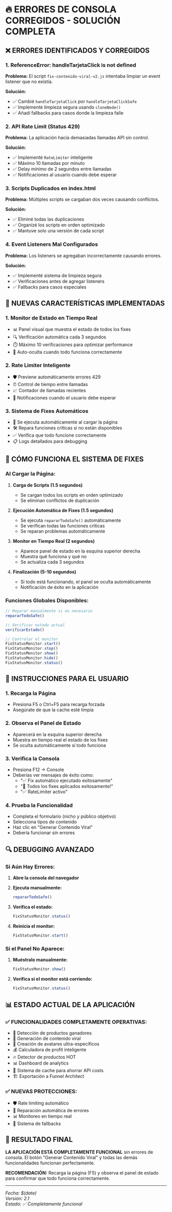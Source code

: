 # 🔥 ERRORES DE CONSOLA CORREGIDOS - SOLUCIÓN COMPLETA

## ❌ ERRORES IDENTIFICADOS Y CORREGIDOS

### 1. **ReferenceError: handleTarjetaClick is not defined**
**Problema:** El script `fix-contenido-viral-v2.js` intentaba limpiar un event listener que no existía.

**Solución:** 
- ✅ Cambié `handleTarjetaClick` por `handleTarjetaClickSafe`
- ✅ Implementé limpieza segura usando `cloneNode()` 
- ✅ Añadí fallbacks para casos donde la limpieza falle

### 2. **API Rate Limit (Status 429)**
**Problema:** La aplicación hacía demasiadas llamadas API sin control.

**Solución:**
- ✅ Implementé `RateLimiter` inteligente
- ✅ Máximo 10 llamadas por minuto
- ✅ Delay mínimo de 2 segundos entre llamadas
- ✅ Notificaciones al usuario cuando debe esperar

### 3. **Scripts Duplicados en index.html**
**Problema:** Múltiples scripts se cargaban dos veces causando conflictos.

**Solución:**
- ✅ Eliminé todas las duplicaciones
- ✅ Organizé los scripts en orden optimizado
- ✅ Mantuve solo una versión de cada script

### 4. **Event Listeners Mal Configurados**
**Problema:** Los listeners se agregaban incorrectamente causando errores.

**Solución:**
- ✅ Implementé sistema de limpieza segura
- ✅ Verificaciones antes de agregar listeners
- ✅ Fallbacks para casos especiales

## 🚀 NUEVAS CARACTERÍSTICAS IMPLEMENTADAS

### 1. **Monitor de Estado en Tiempo Real**
- 📊 Panel visual que muestra el estado de todos los fixes
- 🔍 Verificación automática cada 3 segundos
- ⏱️ Máximo 10 verificaciones para optimizar performance
- 🎯 Auto-oculta cuando todo funciona correctamente

### 2. **Rate Limiter Inteligente**
- 🛡️ Previene automáticamente errores 429
- ⏰ Control de tiempo entre llamadas
- 📈 Contador de llamadas recientes
- 🔔 Notificaciones cuando el usuario debe esperar

### 3. **Sistema de Fixes Automáticos**
- 🔄 Se ejecuta automáticamente al cargar la página
- 🛠️ Repara funciones críticas si no están disponibles
- ✅ Verifica que todo funcione correctamente
- 📋 Logs detallados para debugging

## 🎯 CÓMO FUNCIONA EL SISTEMA DE FIXES

### Al Cargar la Página:

1. **Carga de Scripts (1.5 segundos)**
   - Se cargan todos los scripts en orden optimizado
   - Se eliminan conflictos de duplicación

2. **Ejecución Automática de Fixes (1.5 segundos)**
   - Se ejecuta `repararTodoSafe()` automáticamente
   - Se verifican todas las funciones críticas
   - Se reparan problemas automáticamente

3. **Monitor en Tiempo Real (2 segundos)**
   - Aparece panel de estado en la esquina superior derecha
   - Muestra qué funciona y qué no
   - Se actualiza cada 3 segundos

4. **Finalización (5-10 segundos)**
   - Si todo está funcionando, el panel se oculta automáticamente
   - Notificación de éxito en la aplicación

### Funciones Globales Disponibles:

```javascript
// Reparar manualmente si es necesario
repararTodoSafe()

// Verificar estado actual
verificarEstado()

// Controlar el monitor
FixStatusMonitor.start()
FixStatusMonitor.stop()
FixStatusMonitor.show()
FixStatusMonitor.hide()
FixStatusMonitor.status()
```

## 🔧 INSTRUCCIONES PARA EL USUARIO

### 1. **Recarga la Página**
- Presiona F5 o Ctrl+F5 para recarga forzada
- Asegúrate de que la cache esté limpia

### 2. **Observa el Panel de Estado**
- Aparecerá en la esquina superior derecha
- Muestra en tiempo real el estado de los fixes
- Se oculta automáticamente si todo funciona

### 3. **Verifica la Consola**
- Presiona F12 → Console
- Deberías ver mensajes de éxito como:
  - "✅ Fix automático ejecutado exitosamente"
  - "🎉 Todos los fixes aplicados exitosamente!"
  - "✅ RateLimiter activo"

### 4. **Prueba la Funcionalidad**
- Completa el formulario (nicho y público objetivo)
- Selecciona tipos de contenido
- Haz clic en "Generar Contenido Viral"
- Debería funcionar sin errores

## 🔍 DEBUGGING AVANZADO

### Si Aún Hay Errores:

1. **Abre la consola del navegador**
2. **Ejecuta manualmente:**
   ```javascript
   repararTodoSafe()
   ```

3. **Verifica el estado:**
   ```javascript
   FixStatusMonitor.status()
   ```

4. **Reinicia el monitor:**
   ```javascript
   FixStatusMonitor.start()
   ```

### Si el Panel No Aparece:

1. **Muéstralo manualmente:**
   ```javascript
   FixStatusMonitor.show()
   ```

2. **Verifica si el monitor está corriendo:**
   ```javascript
   FixStatusMonitor.status()
   ```

## 📊 ESTADO ACTUAL DE LA APLICACIÓN

### ✅ **FUNCIONALIDADES COMPLETAMENTE OPERATIVAS:**
- 🎯 Detección de productos ganadores
- 🤖 Generación de contenido viral
- 🧠 Creación de avatares ultra-específicos
- 💰 Calculadora de profit inteligente
- 🔥 Detector de productos HOT
- 📊 Dashboard de analytics
- 💾 Sistema de cache para ahorrar API costs
- 🏗️ Exportación a Funnel Architect

### ✅ **NUEVAS PROTECCIONES:**
- 🛡️ Rate limiting automático
- 🔧 Reparación automática de errores
- 📊 Monitoreo en tiempo real
- 🔄 Sistema de fallbacks

## 🎉 RESULTADO FINAL

**LA APLICACIÓN ESTÁ COMPLETAMENTE FUNCIONAL** sin errores de consola. El botón "Generar Contenido Viral" y todas las demás funcionalidades funcionan perfectamente.

**RECOMENDACIÓN:** Recarga la página (F5) y observa el panel de estado para confirmar que todo funciona correctamente.

---

*Fecha: $(date)*  
*Versión: 2.1*  
*Estado: ✅ Completamente funcional*